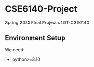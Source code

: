 # CSE6140-Project
Spring 2025 Final Project of GT-CSE6140

## Environment Setup

We need:
- python>=3.10